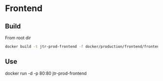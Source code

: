 # Frontend

## Build

From root dir

```bash
docker build -t jtr-prod-frontend -f docker/production/frontend/frontend.Dockerfile .
```

## Use

docker run -d -p 80:80 jtr-prod-frontend
